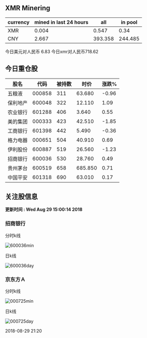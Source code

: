 ## XMR Minering

|currency|mined in last 24 hours|all|in pool|
|---|---|---|---|
|XMR|0.004|0.547|0.34|
|CNY|2.667|393.358|244.485|

今日美元对人民币 6.83	今日xmr对人民币718.62


## 今日重仓股 

|股名|代码|被持数|时价|涨跌%|
|---|---|---|---|---|
|五粮液|000858|311|63.680|-0.96|
|保利地产|600048|322|12.110|1.09|
|农业银行|601288|406|3.640|0.55|
|美的集团|000333|423|42.510|-1.85|
|工商银行|601398|442|5.490|-0.36|
|格力电器|000651|504|40.910|0.69|
|伊利股份|600887|519|26.560|-1.23|
|招商银行|600036|530|28.760|0.49|
|贵州茅台|600519|658|685.850|0.71|
|中国平安|601318|690|63.010|0.17|

## 关注股信息
**更新时间 : Wed Aug 29 15:00:14 2018**
### 招商银行 
分时k线

![600036min](http://image.sinajs.cn/newchart/min/n/sh600036.gif)

日k线

![600036day](http://image.sinajs.cn/newchart/daily/n/sh600036.gif)

### 京东方Ａ 
分时k线

![000725min](http://image.sinajs.cn/newchart/min/n/sz000725.gif)

日k线

![000725day](http://image.sinajs.cn/newchart/daily/n/sz000725.gif)

2018-08-29 21:20